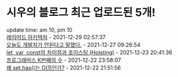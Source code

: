 # 시우의 블로그 최근 업로드된 5개!<br>

update time: am 10, pm 10<br>[레이어드 아키텍처](https://velog.io/@dev_shu/%EB%A0%88%EC%9D%B4%EC%96%B4%EB%93%9C-%EC%95%84%ED%82%A4%ED%85%8D%EC%B2%98) - 2021-12-29 02:57:37<br>
[오늘도 개발자가 안된다고 말했다.](https://velog.io/@dev_shu/%EC%98%A4%EB%8A%98%EB%8F%84-%EA%B0%9C%EB%B0%9C%EC%9E%90%EA%B0%80-%EC%95%88%EB%90%9C%EB%8B%A4%EA%B3%A0-%EB%A7%90%ED%96%88%EB%8B%A4) - 2021-12-27 09:26:54<br>
[let, var, const의 차이점과 호이스팅 (Hoisting)](https://velog.io/@dev_shu/let-var-const%EC%9D%98-%EC%B0%A8%EC%9D%B4%EC%A0%90%EA%B3%BC-%ED%98%B8%EC%9D%B4%EC%8A%A4%ED%8C%85-Hoisting) - 2021-12-23 20:41:36<br>
[프로그래머스 K번째의 수](https://velog.io/@dev_shu/%ED%94%84%EB%A1%9C%EA%B7%B8%EB%9E%98%EB%A8%B8%EC%8A%A4-K%EB%B2%88%EC%A7%B8%EC%9D%98-%EC%88%98) - 2021-12-22 23:58:07<br>
[왜 set.has()는 O(1)인가?](https://velog.io/@dev_shu/%EC%99%9C-set.has%EB%8A%94-O1%EC%9D%B8%EA%B0%80) - 2021-12-22 21:51:56<br>
